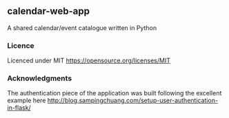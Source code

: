 ## calendar-web-app
A shared calendar/event catalogue written in Python

### Licence

Licenced under MIT https://opensource.org/licenses/MIT

### Acknowledgments

The authentication piece of the application was built following
the excellent example here http://blog.sampingchuang.com/setup-user-authentication-in-flask/